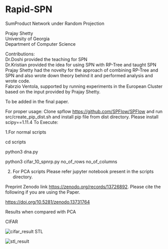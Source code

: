 # Rapid-SPN
SumProduct Network under Random Projection

Prajay Shetty </br>
University of Georgia </br>
Department of Computer Science </br>

Contributions:</br>
Dr.Doshi provided the teaching for SPN </br>
Dr.Kristian provided the idea for using SPN with RP-Tree and taught SPN </br>
Prajay Shetty had the novelty for the approach of combining RP-Tree and SPN and also wrote down theory behind it and performed analysis and wrote code. </br>
Fabrzio Ventola, supported by running experiments in the European Cluster based on the input provided by Prajay Shetty. </br>

To be added in the final paper.</br>

For proper usage:
Clone spflow https://github.com/SPFlow/SPFlow and run src/create_pip_dist.sh and install pip file from dist directory.
Please install  scipy==1.11.4
To Execute:

1.For normal scripts

cd scripts

python3 dna.py

python3 cifar_10_spnrp.py no_of_rows no_of_columns 

2. For PCA scripts Please refer jupyter notebook present in the scripts directory.

Preprint Zenodo link https://zenodo.org/records/13726892. Please cite the following if you are using the Paper.

https://doi.org/10.5281/zenodo.13731764

Results when compared with PCA

CIFAR

![cifar_result](https://github.com/user-attachments/assets/c06b8e41-1aee-4b5e-99e9-b08fe0fecf00)
STL

![stl_result](https://github.com/user-attachments/assets/43d585a8-f1e9-4521-8a55-b3ad23a4d470)


